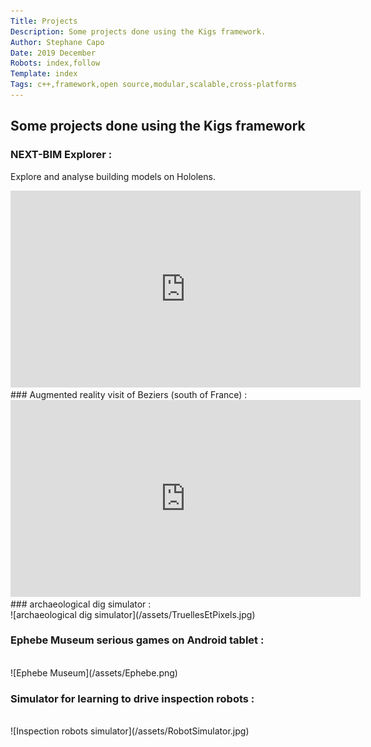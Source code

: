 ```yaml
---
Title: Projects 
Description: Some projects done using the Kigs framework.
Author: Stephane Capo
Date: 2019 December 
Robots: index,follow
Template: index
Tags: c++,framework,open source,modular,scalable,cross-platforms 
---
```


## Some projects done using the Kigs framework

### NEXT-BIM Explorer :
Explore and analyse building models on Hololens.<br/>

<iframe width="560" height="315" src="https://www.youtube.com/embed/Yb608iOhqcw" frameborder="0" allow="accelerometer; autoplay; encrypted-media; gyroscope; picture-in-picture" allowfullscreen></iframe>
<br/>
### Augmented reality visit of Beziers (south of France) :

<iframe width="560" height="315" src="https://www.youtube.com/embed/LyhSnNSqy6c" frameborder="0" allow="accelerometer; autoplay; encrypted-media; gyroscope; picture-in-picture" allowfullscreen></iframe>

<br/>
### archaeological dig simulator :
<br/>
![archaeological dig simulator](/assets/TruellesEtPixels.jpg)
<br/>

### Ephebe Museum serious games on Android tablet :
<br/>
![Ephebe Museum](/assets/Ephebe.png)
<br/>

### Simulator for learning to drive inspection robots :
<br/>
![Inspection robots simulator](/assets/RobotSimulator.jpg)
<br/>

